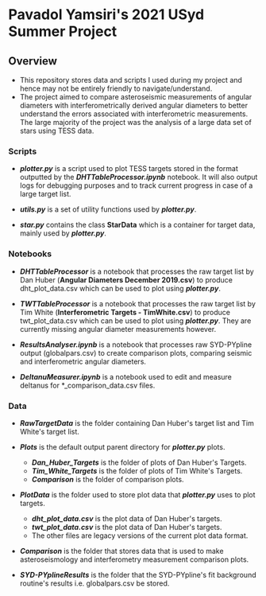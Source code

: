 # Pavadol Yamsiri's 2021 USyd Summer Project

## Overview

* This repository stores data and scripts I used during my project and hence may not be entirely friendly to navigate/understand.
* The project aimed to compare asteroseismic measurements of angular diameters with interferometrically derived angular diameters to better understand the errors associated with interferometric measurements. The large majority of the project was the analysis of a large data set of stars using TESS data.

### Scripts

* ***plotter.py*** is a script used to plot TESS targets stored in the format outputted by the ***DHTTableProcessor.ipynb***
notebook. It will also output logs for debugging purposes and to track current progress in case of a large target list.

* ***utils.py*** is a set of utility functions used by ***plotter.py***.

* ***star.py*** contains the class **StarData** which is a container for target data, mainly used by ***plotter.py***.

### Notebooks

* ***DHTTableProcessor*** is a notebook that processes the raw target list by Dan Huber (**Angular Diameters December 2019.csv**) to produce dht_plot_data.csv which can be used to plot using ***plotter.py***.

* ***TWTTableProcessor*** is a notebook that processes the raw target list by Tim White (**Interferometric Targets - TimWhite.csv**) to produce twt_plot_data.csv which can be used to plot using ***plotter.py***. They are currently missing angular diameter measurements however.

* ***ResultsAnalyser.ipynb*** is a notebook that processes raw SYD-PYpline output (globalpars.csv) to create comparison plots, comparing seismic and interferometric angular diameters.

* ***DeltanuMeasurer.ipynb*** is a notebook used to edit and measure deltanus for *_comparison_data.csv files.

### Data

* ***RawTargetData*** is the folder containing Dan Huber's target list and Tim White's target list.

* ***Plots*** is the default output parent directory for ***plotter.py*** plots.
    * ***Dan_Huber_Targets*** is the folder of plots of Dan Huber's Targets.
    * ***Tim_White_Targets*** is the folder of plots of Tim White's Targets.
    * ***Comparison*** is the folder of comparison plots.

* ***PlotData*** is the folder used to store plot data that ***plotter.py*** uses to plot targets.
    * ***dht_plot_data.csv*** is the plot data of Dan Huber's targets.
    * ***twt_plot_data.csv*** is the plot data of Dan Huber's targets.
    * The other files are legacy versions of the current plot data format.

* ***Comparison*** is the folder that stores data that is used to make asteroseismology and interferometry measurement comparison plots.

* ***SYD-PYplineResults*** is the folder that the SYD-PYpline's fit background routine's results i.e. globalpars.csv be stored.
